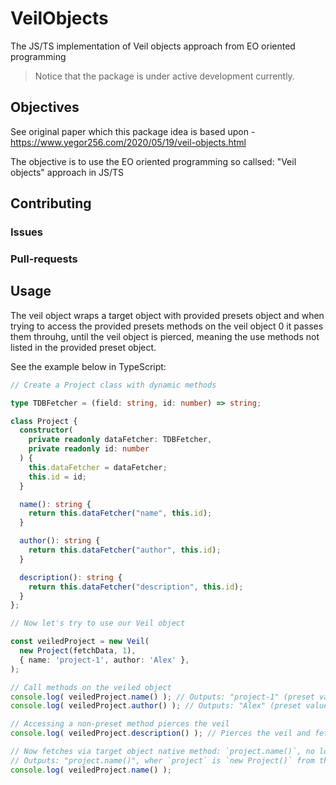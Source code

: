 # VeilObjects
The JS/TS implementation of Veil objects approach from EO oriented programming

> Notice that the package is under active development currently.

## Objectives
See original paper which this package idea is based upon - https://www.yegor256.com/2020/05/19/veil-objects.html

The objective is to use the EO oriented programming so callsed: "Veil objects" approach in JS/TS

## Contributing

### Issues

### Pull-requests

## Usage
The veil object wraps a target object with provided presets object and when trying to access the provided presets methods on the veil object 0 it passes them throuhg, until the veil object is pierced, meaning the use methods not listed in the provided preset object.

See the example below in TypeScript:

```TypeScript
// Create a Project class with dynamic methods

type TDBFetcher = (field: string, id: number) => string;

class Project {
  constructor(
    private readonly dataFetcher: TDBFetcher,
    private readonly id: number
  ) {
    this.dataFetcher = dataFetcher;
    this.id = id;
  }

  name(): string {
    return this.dataFetcher("name", this.id);
  }

  author(): string {
    return this.dataFetcher("author", this.id);
  }

  description(): string {
    return this.dataFetcher("description", this.id);
  }
};

// Now let's try to use our Veil object

const veiledProject = new Veil(
  new Project(fetchData, 1),
  { name: 'project-1', author: 'Alex' },
);

// Call methods on the veiled object
console.log( veiledProject.name() ); // Outputs: "project-1" (preset value)
console.log( veiledProject.author() ); // Outputs: "Alex" (preset value)

// Accessing a non-preset method pierces the veil
console.log( veiledProject.description() ); // Pierces the veil and fetches from `project`

// Now fetches via target object native method: `project.name()`, no longer uses preset
// Outputs: "project.name()", wher `project` is `new Project()` from the Veil target
console.log( veiledProject.name() );
```
